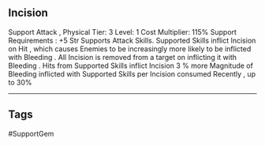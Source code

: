 ## Incision
Support
Attack , Physical
Tier: 3
Level: 1
Cost Multiplier: 115%
Support Requirements : +5 Str
Supports Attack Skills. Supported Skills inflict Incision on Hit , which causes Enemies to be increasingly more likely to be inflicted with Bleeding . All Incision is removed from a target on inflicting it with Bleeding .
Hits from Supported Skills inflict Incision
3 % more Magnitude of Bleeding inflicted with Supported Skills per Incision consumed Recently , up to 30%

---
## Tags
#SupportGem
